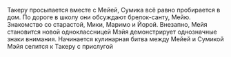 Такеру просыпается вместе с Мейей, Сумика всё равно пробирается в дом. 
По дороге в школу они обсуждают брелок-санту, Мейю. Знакомство со старастой, Мики, Маримо и Йорой. Внезапно, Мейя становится новой одноклассницей
Мэйя демонстрирует однозначные знаки внимания. Начинается кулинарная битва между Мейей и Сумикой
Мэйя селится к Такеру с прислугой